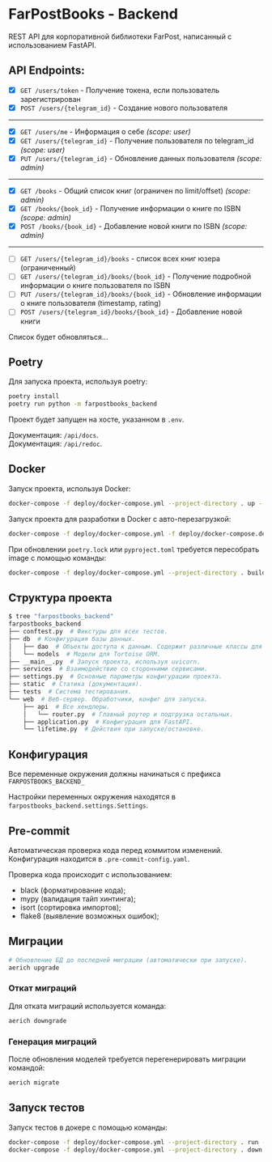 # FarPostBooks - Backend
REST API для корпоративной библиотеки FarPost, написанный с использованием FastAPI.

## API Endpoints:
- [x] `GET /users/token` - Получение токена, если пользователь зарегистрирован
- [x] `POST /users/{telegram_id}` - Создание нового пользователя
----
- [x] `GET /users/me` - Информация о себе _(scope: user)_
- [x] `GET /users/{telegram_id}` - Получение пользователя по telegram_id _(scope: user)_
- [x] `PUT /users/{telegram_id}` - Обновление данных пользователя _(scope: admin)_
---
- [x] `GET /books` - Общий список книг (ограничен по limit/offset) _(scope: admin)_
- [x] `GET /books/{book_id}` - Получение информации о книге по ISBN _(scope: admin)_
- [x] `POST /books/{book_id}` - Добавление новой книги по ISBN _(scope: admin)_
---
- [ ] `GET /users/{telegram_id}/books` - список всех книг юзера (ограниченный)
- [ ] `GET /users/{telegram_id}/books/{book_id}` - Получение подробной информации о книге пользователя по ISBN
- [ ] `PUT /users/{telegram_id}/books/{book_id}` - Обновление информации о книге пользователя (timestamp, rating)
- [ ] `POST /users/{telegram_id}/books/{book_id}` - Добавление новой книги

Список будет обновляться...

## Poetry

Для запуска проекта, используя poetry:
```bash
poetry install
poetry run python -m farpostbooks_backend
```

Проект будет запущен на хосте, указанном в `.env`.

Документация: `/api/docs`.\
Документация: `/api/redoc`.


## Docker

Запуск проекта, используя Docker:
```bash
docker-compose -f deploy/docker-compose.yml --project-directory . up --build
```

Запуск проекта для разработки в Docker с авто-перезагрузкой:
```bash
docker-compose -f deploy/docker-compose.yml -f deploy/docker-compose.dev.yml --project-directory . up
```

При обновлении `poetry.lock` или `pyproject.toml` требуется пересобрать image с помощью команды:
```bash
docker-compose -f deploy/docker-compose.yml --project-directory . build
```

## Структура проекта

```bash
$ tree "farpostbooks_backend"
farpostbooks_backend
├── conftest.py  # Фикстуры для всех тестов.
├── db  # Конфигурация базы данных.
│   ├── dao  # Объекты доступа к данным. Содержит различные классы для взаимодействия с базой данных.
│   └── models  # Модели для Tortoise ORM.
├── __main__.py  # Запуск проекта, используя uvicorn.
├── services  # Взаимодействие со сторонними сервисами.
├── settings.py  # Основные параметры конфигурации проекта.
├── static  # Статика (документация).
├── tests  # Система тестирования.
└── web  # Веб-сервер. Обработчики, конфиг для запуска.
    ├── api  # Все хендлеры.
    │   └── router.py  # Главный роутер и подгрузка остальных.
    ├── application.py  # Конфигурация для FastAPI.
    └── lifetime.py  # Действия при запуске/остановке.
```

## Конфигурация
Все переменные окружения должны начинаться с префикса `FARPOSTBOOKS_BACKEND_`

Настройки переменных окружения находятся в `farpostbooks_backend.settings.Settings`.

## Pre-commit

Автоматическая проверка кода перед коммитом изменений. \
Конфигурация находится в `.pre-commit-config.yaml`.

Проверка кода происходит с использованием:
* black (форматирование кода);
* mypy (валидация тайп хинтинга);
* isort (сортировка импортов);
* flake8 (выявление возможных ошибок);


## Миграции


```bash
# Обновление БД до последней миграции (автоматически при запуске).
aerich upgrade
```

### Откат миграций

Для отката миграций используется команда:
```bash
aerich downgrade
```

### Генерация миграций

После обновления моделей требуется перегенерировать миграции командой:
```bash
aerich migrate
```


## Запуск тестов

Запуск тестов в докере с помощью команды:
```bash
docker-compose -f deploy/docker-compose.yml --project-directory . run --rm api pytest -vv .
docker-compose -f deploy/docker-compose.yml --project-directory . down
```
